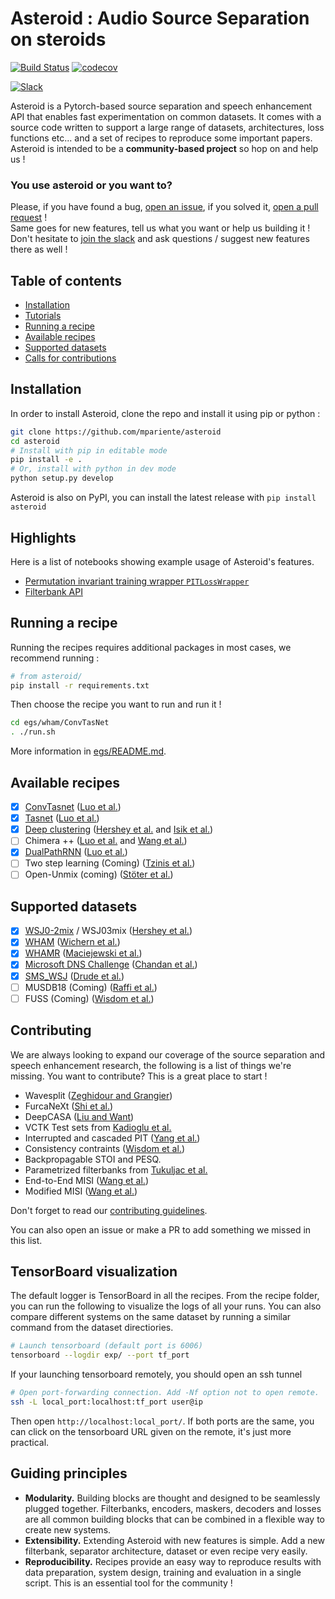 # Asteroid : Audio Source Separation on steroids
[![Build Status][travis-badge]][travis]
[![codecov][codecov-badge]][codecov]

[![Slack][slack-badge]][slack-invite]

Asteroid is a Pytorch-based source separation and speech enhancement 
API that enables fast experimentation on common datasets. 
It comes with a source code written to support a large range 
of datasets, architectures, loss functions etc... and a set of
 recipes to reproduce some important papers.  
Asteroid is intended to be a __community-based project__ 
so hop on and help us !

### You use asteroid or you want to? 
Please, if you have found a bug, [open an issue][issue], 
if you solved it, [open a pull request][pr] !  
Same goes for new features, tell us what you want or help us building it !  
Don't hesitate to [join the slack][slack-invite] 
and ask questions / suggest new features there as well !
## Table of contents
- [Installation](#installation)
- [Tutorials](#highlights)
- [Running a recipe](#running-a-recipe)
- [Available recipes](#available-recipes)
- [Supported datasets](#supported-datasets)
- [Calls for contributions](#contributing)

## Installation
In order to install Asteroid, clone the repo and install it using 
pip or python :
```bash
git clone https://github.com/mpariente/asteroid
cd asteroid
# Install with pip in editable mode
pip install -e .
# Or, install with python in dev mode
python setup.py develop
```
Asteroid is also on PyPI, you can install the latest release 
with `pip install asteroid`


## Highlights
Here is a list of notebooks showing example usage of Asteroid's features.
- [Permutation invariant training wrapper `PITLossWrapper`][pitwrapper_nb]
- [Filterbank API][fb_nb]


## Running a recipe
Running the recipes requires additional packages in most cases, 
we recommend running :
```bash
# from asteroid/
pip install -r requirements.txt
```
Then choose the recipe you want to run and run it !
```bash
cd egs/wham/ConvTasNet
. ./run.sh
```
More information in [egs/README.md](./egs).

## Available recipes 
* [x] [ConvTasnet](./egs/wham/ConvTasNet) ([Luo et al.](https://arxiv.org/abs/1809.07454))
* [x] [Tasnet](./egs/whamr/TasNet) ([Luo et al.](https://arxiv.org/abs/1711.00541))
* [x] [Deep clustering](./egs/wsj0-mix/DeepClustering) ([Hershey et al.](https://arxiv.org/abs/1508.04306) and [Isik et al.](https://arxiv.org/abs/1607.02173))
* [ ] Chimera ++ ([Luo et al.](https://arxiv.org/abs/1611.06265) and [Wang et al.](https://ieeexplore.ieee.org/document/8462507))
* [x] [DualPathRNN](./egs/wham/DPRNN) ([Luo et al.](https://arxiv.org/abs/1910.06379))
* [ ] Two step learning (Coming) ([Tzinis et al.](https://arxiv.org/abs/1910.09804))
* [ ] Open-Unmix (coming) ([Stöter et al.](https://sigsep.github.io/open-unmix/))

## Supported datasets
* [x] [WSJ0-2mix](./egs/wsj0-mix) / WSJ03mix ([Hershey et al.](https://arxiv.org/abs/1508.04306))
* [x] [WHAM](./egs/wham) ([Wichern et al.](https://arxiv.org/abs/1907.01160))
* [x] [WHAMR](./egs/whamr) ([Maciejewski et al.](https://arxiv.org/abs/1910.10279))
* [x] [Microsoft DNS Challenge](./egs/dns_challenge) ([Chandan et al.](https://arxiv.org/abs/2001.08662))
* [x] [SMS_WSJ](./egs/sms_wsj) ([Drude et al.](https://arxiv.org/abs/1910.13934))
* [ ] MUSDB18 (Coming) ([Raffi et al.](https://hal.inria.fr/hal-02190845)) 
* [ ] FUSS (Coming) ([Wisdom et al.](https://zenodo.org/record/3694384#.XmUAM-lw3g4))

## Contributing
We are always looking to expand our coverage of the source separation 
and speech enhancement research, the following is a list of 
things we're missing. 
You want to contribute? This is a great place to start !
* Wavesplit ([Zeghidour and Grangier](https://arxiv.org/abs/2002.08933))
* FurcaNeXt ([Shi et al.](https://arxiv.org/abs/1902.04891))
* DeepCASA ([Liu and Want](https://arxiv.org/abs/1904.11148))
* VCTK Test sets from [Kadioglu et al.](https://arxiv.org/pdf/2002.08688.pdf)
* Interrupted and cascaded PIT ([Yang et al.](https://arxiv.org/abs/1910.12706))
* Consistency contraints ([Wisdom et al.](https://ieeexplore.ieee.org/abstract/document/8682783))
* Backpropagable STOI and PESQ.
* Parametrized filterbanks from [Tukuljac et al.](https://openreview.net/forum?id=HyewT1BKvr)
* End-to-End MISI ([Wang et al.](https://arxiv.org/abs/1804.10204))
* Modified MISI ([Wang et al.](https://www.isca-speech.org/archive/Interspeech_2019/pdfs/3242.pdf))


Don't forget to read our [contributing guidelines](./CONTRIBUTING.md).

You can also open an issue or make a PR to add something we missed in this list.

## TensorBoard visualization
The default logger is TensorBoard in all the recipes. From the recipe folder, 
you can run the following to visualize the logs of all your runs. You can 
also compare different systems on the same dataset by running a similar command
from the dataset directiories.
```bash
# Launch tensorboard (default port is 6006)
tensorboard --logdir exp/ --port tf_port
```
If your launching tensorboard remotely, you should open an ssh tunnel
```bash
# Open port-forwarding connection. Add -Nf option not to open remote. 
ssh -L local_port:localhost:tf_port user@ip
```
Then open `http://localhost:local_port/`. If both ports are the same, you can 
click on the tensorboard URL given on the remote, it's just more practical.


## Guiding principles
* __Modularity.__ Building blocks are thought and designed to be seamlessly
plugged together. Filterbanks, encoders, maskers, decoders and losses are 
all common building blocks that can be combined in a 
flexible way to create new systems.  
* __Extensibility.__ Extending Asteroid with new features is simple.
Add a new filterbank, separator architecture, dataset or even recipe very 
easily.
* __Reproducibility.__ Recipes provide an easy way to reproduce 
results with data preparation, system design, training and evaluation in a 
single script. This is an essential tool for the community !


[comment]: <> (Badge)
[travis]: https://travis-ci.com/mpariente/asteroid
[travis-badge]: https://travis-ci.com/mpariente/asteroid.svg?branch=master
[codecov-badge]: https://codecov.io/gh/mpariente/asteroid/branch/master/graph/badge.svg
[codecov]: https://codecov.io/gh/mpariente/asteroid
[slack-badge]: https://img.shields.io/badge/slack-chat-green.svg?logo=slack
[slack-invite]: https://join.slack.com/t/asteroid-dev/shared_invite/zt-cn9y85t3-QNHXKD1Et7qoyzu1Ji5bcA

[comment]: <> (Notebooks)
[fb_nb]: https://github.com/mpariente/asteroid/blob/master/examples/Filterbank.ipynb
[pitwrapper_nb]: https://github.com/mpariente/asteroid/blob/master/examples/PITLossWrapper.ipynb

[comment]: <> (Others)
[issue]: https://github.com/mpariente/asteroid/issues/new
[pr]: https://github.com/mpariente/asteroid/compare